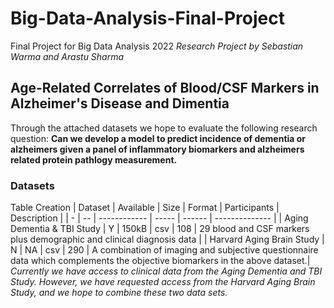 # Big-Data-Analysis-Final-Project
Final Project for Big Data Analysis 2022
*Research Project by Sebastian Warma and Arastu Sharma*
## Age-Related Correlates of Blood/CSF Markers in Alzheimer's Disease and Dimentia
Through the attached datasets we hope to evaluate the following research question: 
**Can we develop a model to predict incidence of dementia or alzheimers given a panel of inflammatory biomarkers and alzheimers related protein pathlogy measurement.**

### Datasets
Table Creation
| Dataset | Available | Size | Format | Participants | Description |
| - | -- | ------------ | ----- | ------ | -------------- |
| Aging Dementia & TBI Study | Y | 150kB | csv | 108 | 29 blood and CSF markers plus demographic and clinical diagnosis data |
| Harvard Aging Brain Study | N | NA | csv | 290 | A combination of imaging and subjective questionnaire data which complements the objective biomarkers in the above dataset.|
*Currently we have access to clinical data from the Aging Dementia and TBI Study. However, we have requested access from the Harvard Aging Brain Study, and we hope to combine these two data sets.*
